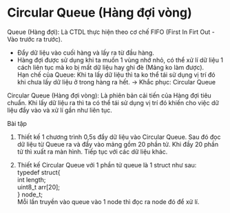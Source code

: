
# Circular Queue (Hàng đợi vòng)

Queue (Hàng đợi): Là CTDL thực hiện theo cơ chế FIFO (First In Firt Out - Vào trước ra trước).      
- Đẩy dữ liệu vào cuối hàng và lấy ra từ đầu hàng.    
- Hàng đợi được sử dụng khi ta muốn 1 vùng nhớ nhỏ, có thể xử lí dữ liệu 1 cách liên tục mà ko bị mất dữ liệu hay ghi đè (Mảng ko làm được).        
Hạn chế của Queue: Khi ta lấy dữ liệu thì ta ko thể tái sử dụng vị trí đó khi chưa lấy dữ liệu ở trong hàng ra hết.
-> Khắc phục: Circular Queue

Circular Queue (Hàng đợi vòng): Là phiên bản cải tiến của Hàng đợi tiêu chuẩn. Khi lấy dữ liệu ra thì ta có thể tái sử dụng vị trí đó khiến cho việc dữ liệu đẩy vào và xử lí gần như liên tục.


Bài tập
1. Thiết kế 1 chương trình 0,5s đẩy dữ liệu vào Circular Queue. Sau đó đọc dữ liệu từ Queue ra và đẩy vào mảng gồm 20 phần tử.
Khi đầy 20 phần tử thì xuất ra màn hình. Tiếp tục với các dữ liệu khác.     

2. Thiết kế Circular Queue với 1 phần tử queue là 1 struct như sau:         
typedef struct{            
    int length;            
    uint8_t arr[20];            
} node_t;               
Mỗi lần truyền vào queue vào 1 node thì đọc ra node đó để xử lí.
